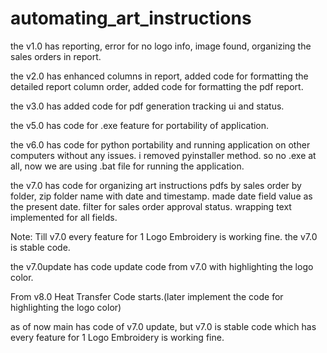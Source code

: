 # automating_art_instructions

the v1.0 has reporting, error for no logo info, image found, organizing the sales orders in report.

the v2.0 has enhanced columns in report, added code for formatting the detailed report column order, added code for formatting the pdf report.

the v3.0 has added code for pdf generation tracking ui and status.

the v5.0 has code for .exe feature for portability of application.

the v6.0 has code for python portability and running application on other computers without any issues. i removed pyinstaller method. so no .exe at all, now we are using .bat file for running the application.

the v7.0 has code for organizing art instructions pdfs by sales order by folder, zip folder name with date and timestamp. made date field value as the present date. filter for sales order approval status. wrapping text implemented for all fields.

Note: Till v7.0 every feature for 1 Logo Embroidery is working fine. the v7.0 is stable code.

the v7.0update has code update code from v7.0 with highlighting the logo color.

From v8.0 Heat Transfer Code starts.(later implement the code for highlighting the logo color)

as of now main has code of v7.0 update, but v7.0 is stable code which has every feature for 1 Logo Embroidery is working fine.